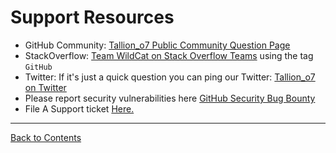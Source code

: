 # Support Resources

* GitHub Community: [Tallion_o7 Public Community Question Page](https://github.com/Tallion-07/Tallion-o7-Public-Documentation/discussions/categories/q-a)
* StackOverflow: [Team WildCat on Stack Overflow Teams](https://stackoverflowteams.com/c/team-wildcat/questions) using the tag `GitHub`
* Twitter: If it's just a quick question you can ping our Twitter: [Tallion_o7 on Twitter](https://twitter.com/Tallion_o7)
* Please report security vulnerabilities here [GitHub Security Bug Bounty](https://bounty.github.com/)
* File A Support ticket [Here.](/Docs/SUPPORT_QUESTION.md)
  
---

[Back to Contents](/README.md#contents)
  
